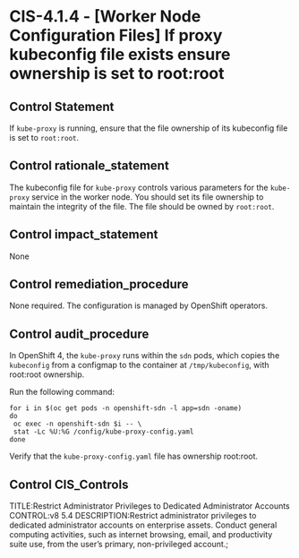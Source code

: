 # CIS-4.1.4 - \[Worker Node Configuration Files\] If proxy kubeconfig file exists ensure ownership is set to root:root

## Control Statement

If `kube-proxy` is running, ensure that the file ownership of its kubeconfig file is set to `root:root`.

## Control rationale_statement

The kubeconfig file for `kube-proxy` controls various parameters for the `kube-proxy` service in the worker node. You should set its file ownership to maintain the integrity of the file. The file should be owned by `root:root`.

## Control impact_statement

None

## Control remediation_procedure

None required. The configuration is managed by OpenShift operators.

## Control audit_procedure

In OpenShift 4, the `kube-proxy` runs within the `sdn` pods, which copies the `kubeconfig` from a configmap to the container at `/tmp/kubeconfig`, with root:root ownership. 

Run the following command:

```
for i in $(oc get pods -n openshift-sdn -l app=sdn -oname)
do
 oc exec -n openshift-sdn $i -- \
 stat -Lc %U:%G /config/kube-proxy-config.yaml
done
```

Verify that the `kube-proxy-config.yaml` file has ownership root:root.

## Control CIS_Controls

TITLE:Restrict Administrator Privileges to Dedicated Administrator Accounts CONTROL:v8 5.4 DESCRIPTION:Restrict administrator privileges to dedicated administrator accounts on enterprise assets. Conduct general computing activities, such as internet browsing, email, and productivity suite use, from the user’s primary, non-privileged account.;
